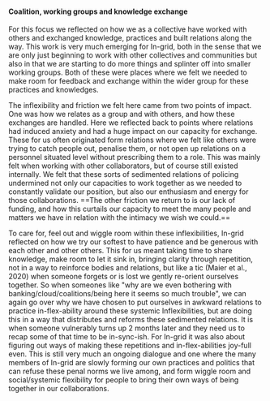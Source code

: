 #### Coalition, working groups and knowledge exchange

For this focus we reflected on how we as a collective have worked with others and exchanged knowledge, practices and built relations along the way. This work is very much emerging for In-grid, both in the sense that we are only just beginning to work with other collectives and communities but also in that we are starting to do more things and splinter off into smaller working groups. Both of these were places where we felt we needed to make room for feedback and exchange within the wider group for these practices and knowledges.

The inflexibility and friction we felt here came from two points of impact. One was how we relates as a group and with others, and how these exchanges are handled. Here we reflected back to points where relations had induced anxiety and had a huge impact on our capacity for exchange. These for us often originated form relations where we felt like others were trying to catch people out, penalise them, or not open up relations on a personnel situated level without prescribing them to a role. This was mainly felt when working with other collaborators, but of course still existed internally. We felt that these sorts of sedimented relations of policing undermined not only our capacities to work together as we needed to constantly validate our position, but also our enthusiasm and energy for those collaborations. ==The other friction we return to is our lack of funding, and how this curtails our capacity to meet the many people and matters we have in relation with the intimacy we wish we could.==

To care for, feel out and wiggle room within these inflexibilities, In-grid reflected on how we try our softest to have patience and be generous with each other and other others. This for us meant taking time to share knowledge, make room to let it sink in, bringing clarity through repetition, not in a way to reinforce bodies and relations, but like a tic (Maier et al., 2020) when someone forgets or is lost we gently re-orient ourselves together. So when someones like "why are we even bothering with banking/cloud/coalitions/being here it seems so much trouble", we can again go over why we have chosen to put ourselves in awkward relations to practice in-flex-ability around these systemic Inflexibilities, but are doing this in a way that distributes and reforms these sedimented relations. It is when someone vulnerably turns up 2 months later and they need us to recap some of that time to be in-sync-ish. For In-grid it was also about figuring out ways of making these repetitions and in-flex-abilities joy-full even. This is still very much an ongoing dialogue and one where the many members of In-grid are slowly forming our own practices and politics that can refuse these penal norms we live among, and form wiggle room and social/systemic flexibility for people to bring their own ways of being together in our collaborations.

